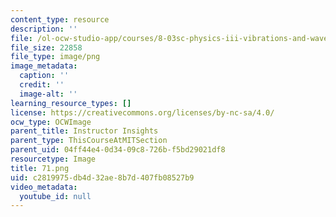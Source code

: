 ```yaml
---
content_type: resource
description: ''
file: /ol-ocw-studio-app/courses/8-03sc-physics-iii-vibrations-and-waves-fall-2016/c2819975db4d32ae8b7d407fb08527b9_71.png
file_size: 22858
file_type: image/png
image_metadata:
  caption: ''
  credit: ''
  image-alt: ''
learning_resource_types: []
license: https://creativecommons.org/licenses/by-nc-sa/4.0/
ocw_type: OCWImage
parent_title: Instructor Insights
parent_type: ThisCourseAtMITSection
parent_uid: 04ff44e4-0d34-09c8-726b-f5bd29021df8
resourcetype: Image
title: 71.png
uid: c2819975-db4d-32ae-8b7d-407fb08527b9
video_metadata:
  youtube_id: null
---
```

